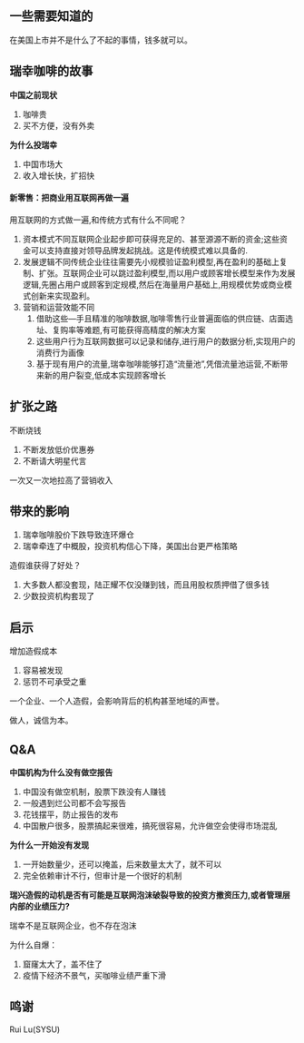 

## 一些需要知道的

在美国上市并不是什么了不起的事情，钱多就可以。

## 瑞幸咖啡的故事

**中国之前现状**

1. 咖啡贵
2. 买不方便，没有外卖


**为什么投瑞幸**

1. 中国市场大
2. 收入增长快，扩招快

#### 新零售：把商业用互联网再做一遍

用互联网的方式做一遍,和传统方式有什么不同呢？

1. 资本模式不同互联网企业起步即可获得充足的、甚至源源不断的资金;这些资金可以支持直接对领导品牌发起挑战。这是传统模式难以具备的.
2. 发展逻辑不同传统企业往往需要先小规模验证盈利模型,再在盈利的基础上复制、扩张。互联网企业可以跳过盈利模型,而以用户或顾客增长模型来作为发展逻辑,先圈占用户或顾客到定规模,然后在海量用户基础上,用规模优势或商业模式创新来实现盈利。
3. 营销和运营效能不同
   1. 借助这些—手且精准的咖啡数据,咖啡零售行业普遍面临的供应链、店面选址、复购率等难题,有可能获得高精度的解决方案
   2. 这些用户行为互联网数据可以记录和储存,进行用户的数据分析,实现用户的消费行为画像
   3. 基于现有用户的流量,瑞幸咖啡能够打造“流量池”,凭借流量池运营,不断带来新的用户裂变,低成本实现顾客增长

## 扩张之路

不断烧钱

1. 不断发放低价优惠券
2. 不断请大明星代言

一次又一次地拉高了营销收入

## 带来的影响

1. 瑞幸咖啡股价下跌导致连环爆仓
2. 瑞幸牵连了中概股，投资机构信心下降，美国出台更严格策略

造假谁获得了好处？

1. 大多数人都没套现，陆正耀不仅没赚到钱，而且用股权质押借了很多钱
2. 少数投资机构套现了

## 启示

增加造假成本

1. 容易被发现
2. 惩罚不可承受之重

一个企业、一个人造假，会影响背后的机构甚至地域的声誉。

做人，诚信为本。

## Q&A

**中国机构为什么没有做空报告**

1. 中国没有做空机制，股票下跌没有人赚钱
2. 一般遇到烂公司都不会写报告
3. 花钱摆平，防止报告的发布
4. 中国散户很多，股票搞起来很难，搞死很容易，允许做空会使得市场混乱

**为什么一开始没有发现**

1. 一开始数量少，还可以掩盖，后来数量太大了，就不可以
2. 完全依赖审计不行，但审计是一个很好的机制

**瑞兴造假的动机是否有可能是互联网泡沫破裂导致的投资方撤资压力,或者管理层内部的业绩压力?**

瑞幸不是互联网企业，也不存在泡沫

为什么自爆：

1. 窟窿太大了，盖不住了
2. 疫情下经济不景气，买咖啡业绩严重下滑



## 鸣谢

Rui Lu(SYSU)








